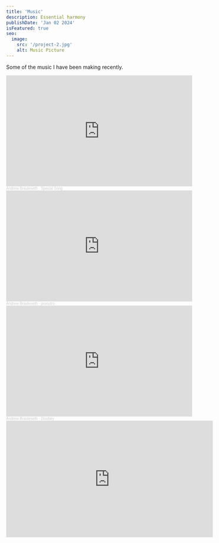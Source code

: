 ```yaml
---
title: 'Music'
description: Essential harmony
publishDate: 'Jan 02 2024'
isFeatured: true
seo:
  image:
    src: '/project-2.jpg'
    alt: Music Picture
---
```


Some of the music I have been making recently. 

<iframe width="100%" height="300" scrolling="no" frameborder="no" allow="autoplay" src="https://w.soundcloud.com/player/?url=https%3A//api.soundcloud.com/tracks/2012058623&color=%234a4a4a&auto_play=false&hide_related=false&show_comments=true&show_user=true&show_reposts=false&show_teaser=true&visual=true"></iframe><div style="font-size: 10px; color: #cccccc;line-break: anywhere;word-break: normal;overflow: hidden;white-space: nowrap;text-overflow: ellipsis; font-family: Interstate,Lucida Grande,Lucida Sans Unicode,Lucida Sans,Garuda,Verdana,Tahoma,sans-serif;font-weight: 100;"><a href="https://soundcloud.com/andrew-brauteseth" title="Andrew Brauteseth" target="_blank" style="color: #cccccc; text-decoration: none;">Andrew Brauteseth</a> · <a href="https://soundcloud.com/andrew-brauteseth/special-song" title="Special Song" target="_blank" style="color: #cccccc; text-decoration: none;">Special Song</a></div>

<iframe width="100%" height="300" scrolling="no" frameborder="no" allow="autoplay" src="https://w.soundcloud.com/player/?url=https%3A//api.soundcloud.com/tracks/2005886175&color=%234a4a4a&auto_play=false&hide_related=false&show_comments=true&show_user=true&show_reposts=false&show_teaser=true&visual=true"></iframe><div style="font-size: 10px; color: #cccccc;line-break: anywhere;word-break: normal;overflow: hidden;white-space: nowrap;text-overflow: ellipsis; font-family: Interstate,Lucida Grande,Lucida Sans Unicode,Lucida Sans,Garuda,Verdana,Tahoma,sans-serif;font-weight: 100;"><a href="https://soundcloud.com/andrew-brauteseth" title="Andrew Brauteseth" target="_blank" style="color: #cccccc; text-decoration: none;">Andrew Brauteseth</a> · <a href="https://soundcloud.com/andrew-brauteseth/pronutro" title="pronutro" target="_blank" style="color: #cccccc; text-decoration: none;">pronutro</a></div>

<iframe width="100%" height="300" scrolling="no" frameborder="no" allow="autoplay" src="https://w.soundcloud.com/player/?url=https%3A//api.soundcloud.com/tracks/2016520323&color=%234a4a4a&auto_play=false&hide_related=false&show_comments=true&show_user=true&show_reposts=false&show_teaser=true&visual=true"></iframe><div style="font-size: 10px; color: #cccccc;line-break: anywhere;word-break: normal;overflow: hidden;white-space: nowrap;text-overflow: ellipsis; font-family: Interstate,Lucida Grande,Lucida Sans Unicode,Lucida Sans,Garuda,Verdana,Tahoma,sans-serif;font-weight: 100;"><a href="https://soundcloud.com/andrew-brauteseth" title="Andrew Brauteseth" target="_blank" style="color: #cccccc; text-decoration: none;">Andrew Brauteseth</a> · <a href="https://soundcloud.com/andrew-brauteseth/disobey" title="Disobey" target="_blank" style="color: #cccccc; text-decoration: none;">Disobey</a></div>

<iframe width="560" height="315" src="https://www.youtube.com/embed/KyxBbBfmW2E?si=HnIDm6iUcAOWM4b_" title="YouTube video player" frameborder="0" allow="accelerometer; autoplay; clipboard-write; encrypted-media; gyroscope; picture-in-picture; web-share" referrerpolicy="strict-origin-when-cross-origin" allowfullscreen></iframe>
